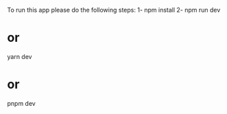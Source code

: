 To run this app please do the following steps:
1- npm install
2- npm run dev
   # or
   yarn dev
   # or
   pnpm dev
